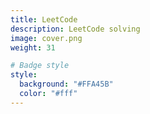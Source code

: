 ```yaml
---
title: LeetCode
description: LeetCode solving
image: cover.png
weight: 31

# Badge style
style:
  background: "#FFA45B"
  color: "#fff"
---
```

